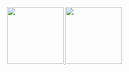 
 
 <div align="center">
    <a href="https://github.com/wbeize">
    <img height="129em" src="https://github-readme-stats.vercel.app/api?username=wbeize&theme=dark&show_icons=true&count_private=true"/> 
    <img height="129em" src="https://github-readme-stats.vercel.app/api/top-langs/?username=wbeize&layout=compact&langs_count=7&theme=dark"/>
</div>
